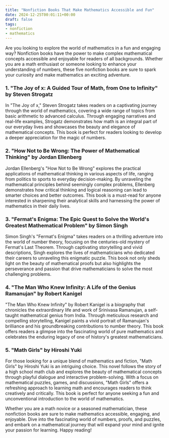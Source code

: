 ```yaml
---
title: "Nonfiction Books That Make Mathematics Accessible and Fun"
date: 2024-12-25T00:01:11+00:00
draft: false
tags: 
- nonfiction
- mathematics
---
```


Are you looking to explore the world of mathematics in a fun and engaging way? Nonfiction books have the power to make complex mathematical concepts accessible and enjoyable for readers of all backgrounds. Whether you are a math enthusiast or someone looking to enhance your understanding of numbers, these five nonfiction books are sure to spark your curiosity and make mathematics an exciting adventure.

### 1. "The Joy of x: A Guided Tour of Math, from One to Infinity" by Steven Strogatz

In "The Joy of x," Steven Strogatz takes readers on a captivating journey through the world of mathematics, covering a wide range of topics from basic arithmetic to advanced calculus. Through engaging narratives and real-life examples, Strogatz demonstrates how math is an integral part of our everyday lives and showcases the beauty and elegance of mathematical concepts. This book is perfect for readers looking to develop a deeper appreciation for the magic of numbers.

### 2. "How Not to Be Wrong: The Power of Mathematical Thinking" by Jordan Ellenberg

Jordan Ellenberg's "How Not to Be Wrong" explores the practical applications of mathematical thinking in various aspects of life, ranging from politics to sports to everyday decision-making. By unraveling the mathematical principles behind seemingly complex problems, Ellenberg demonstrates how critical thinking and logical reasoning can lead to smarter choices and better outcomes. This book is a must-read for anyone interested in sharpening their analytical skills and harnessing the power of mathematics in their daily lives.

### 3. "Fermat's Enigma: The Epic Quest to Solve the World's Greatest Mathematical Problem" by Simon Singh

Simon Singh's "Fermat's Enigma" takes readers on a thrilling adventure into the world of number theory, focusing on the centuries-old mystery of Fermat's Last Theorem. Through captivating storytelling and vivid descriptions, Singh explores the lives of mathematicians who dedicated their careers to unraveling this enigmatic puzzle. This book not only sheds light on the beauty of mathematical proofs but also highlights the perseverance and passion that drive mathematicians to solve the most challenging problems.

### 4. "The Man Who Knew Infinity: A Life of the Genius Ramanujan" by Robert Kanigel

"The Man Who Knew Infinity" by Robert Kanigel is a biography that chronicles the extraordinary life and work of Srinivasa Ramanujan, a self-taught mathematical genius from India. Through meticulous research and compelling storytelling, Kanigel paints a vivid portrait of Ramanujan's brilliance and his groundbreaking contributions to number theory. This book offers readers a glimpse into the fascinating world of pure mathematics and celebrates the enduring legacy of one of history's greatest mathematicians.

### 5. "Math Girls" by Hiroshi Yuki

For those looking for a unique blend of mathematics and fiction, "Math Girls" by Hiroshi Yuki is an intriguing choice. This novel follows the story of a high school math club and explores the beauty of mathematical concepts through playful dialogue and interactive problem-solving. With a focus on mathematical puzzles, games, and discussions, "Math Girls" offers a refreshing approach to learning math and encourages readers to think creatively and critically. This book is perfect for anyone seeking a fun and unconventional introduction to the world of mathematics.

Whether you are a math novice or a seasoned mathematician, these nonfiction books are sure to make mathematics accessible, engaging, and enjoyable. Dive into the fascinating world of numbers, proofs, and puzzles, and embark on a mathematical journey that will expand your mind and ignite your passion for learning. Happy reading!